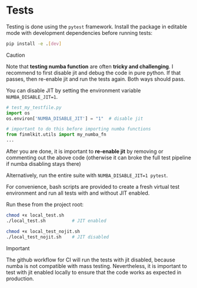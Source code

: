 # Tests

Testing is done using the `pytest` framework. Install the package in
editable mode with development dependencies before running tests:

```bash
pip install -e .[dev]
```

> [!CAUTION]
> Note that **testing numba function** are often **tricky and challenging**. I recommend to first disable jit and debug the code in pure python. If that passes, then re-enable jit and run the tests again. Both ways should pass. 

You can disable JIT by setting the environment variable `NUMBA_DISABLE_JIT=1`.
```python test_my_testfile.py
# test_my_testfile.py
import os
os.environ['NUMBA_DISABLE_JIT'] = "1"  # disable jit

# important to do this before importing numba functions
from finmlkit.utils import my_numba_fn
...
```
After you are done, it is important to **re-enable jit** by removing or commenting out the above code (otherwise it can broke the full test pipeline if numba disabling stays there) 

Alternatively, run the entire suite with `NUMBA_DISABLE_JIT=1 pytest`.

For convenience, bash scripts are provided to create a fresh virtual test
environment and run all tests with and without JIT enabled.

Run these from the project root:

```bash
chmod +x local_test.sh
./local_test.sh          # JIT enabled

chmod +x local_test_nojit.sh
./local_test_nojit.sh    # JIT disabled
```

>[!IMPORTANT]
> The github workflow for CI will run the tests with jit disabled, because numba is not compatible with mass testing. Nevertheless, it is important to test with jit enabled locally to ensure that the code works as expected in production.